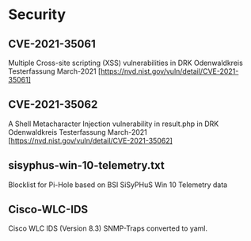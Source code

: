 # Security

## CVE-2021-35061
Multiple Cross-site scripting (XSS) vulnerabilities in DRK Odenwaldkreis Testerfassung March-2021
[https://nvd.nist.gov/vuln/detail/CVE-2021-35061]

## CVE-2021-35062
A Shell Metacharacter Injection vulnerability in result.php in DRK Odenwaldkreis Testerfassung March-2021
[https://nvd.nist.gov/vuln/detail/CVE-2021-35062]

## sisyphus-win-10-telemetry.txt
Blocklist for Pi-Hole based on BSI SiSyPHuS Win 10 Telemetry data

## Cisco-WLC-IDS
Cisco WLC IDS (Version 8.3) SNMP-Traps converted to yaml.
